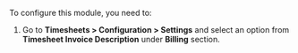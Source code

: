 To configure this module, you need to:

1.  Go to **Timesheets \> Configuration \> Settings** and select an
    option from **Timesheet Invoice Description** under **Billing**
    section.
